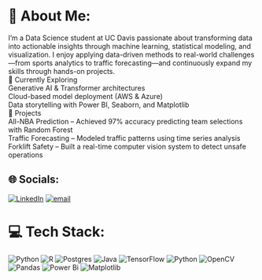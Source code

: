 # 💫 About Me:
I’m a Data Science student at UC Davis passionate about transforming data into actionable insights through machine learning, statistical modeling, and visualization. I enjoy applying data-driven methods to real-world challenges—from sports analytics to traffic forecasting—and continuously expand my skills through hands-on projects.<br>🚀 Currently Exploring<br>Generative AI & Transformer architectures<br>Cloud-based model deployment (AWS & Azure)<br>Data storytelling with Power BI, Seaborn, and Matplotlib<br>📂 Projects<br>All-NBA Prediction – Achieved 97% accuracy predicting team selections with Random Forest<br>Traffic Forecasting – Modeled traffic patterns using time series analysis<br>Forklift Safety – Built a real-time computer vision system to detect unsafe operations


## 🌐 Socials:
[![LinkedIn](https://img.shields.io/badge/LinkedIn-%230077B5.svg?logo=linkedin&logoColor=white)](https://linkedin.com/in/ethan-hershman-3363662a0) [![email](https://img.shields.io/badge/Email-D14836?logo=gmail&logoColor=white)](mailto:ethanhershman@gmail.com) 

# 💻 Tech Stack:
![Python](https://img.shields.io/badge/python-3670A0?style=for-the-badge&logo=python&logoColor=ffdd54) ![R](https://img.shields.io/badge/r-%23276DC3.svg?style=for-the-badge&logo=r&logoColor=white) ![Postgres](https://img.shields.io/badge/postgres-%23316192.svg?style=for-the-badge&logo=postgresql&logoColor=white) ![Java](https://img.shields.io/badge/java-%23ED8B00.svg?style=for-the-badge&logo=openjdk&logoColor=white) ![TensorFlow](https://img.shields.io/badge/TensorFlow-%23FF6F00.svg?style=for-the-badge&logo=TensorFlow&logoColor=white) ![Python](https://img.shields.io/badge/python-3670A0?style=for-the-badge&logo=python&logoColor=ffdd54) ![OpenCV](https://img.shields.io/badge/opencv-%23white.svg?style=for-the-badge&logo=opencv&logoColor=white) ![Pandas](https://img.shields.io/badge/pandas-%23150458.svg?style=for-the-badge&logo=pandas&logoColor=white) ![Power Bi](https://img.shields.io/badge/power_bi-F2C811?style=for-the-badge&logo=powerbi&logoColor=black) ![Matplotlib](https://img.shields.io/badge/Matplotlib-%23ffffff.svg?style=for-the-badge&logo=Matplotlib&logoColor=black)

